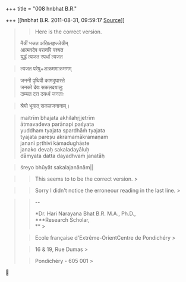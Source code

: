 +++
title = "008 hnbhat B.R."

+++
[[hnbhat B.R.	2011-08-31, 09:59:17 [Source](https://groups.google.com/g/samskrita/c/hcNf0h3YLDc)]]



> 
> >   
> > 
> > 
> > 
> > Here is the correct version.
> > 
> > 
> >   
> मैत्रीं भजत अखिलहृज्जेत्रीम्  
> आत्मवदेव परानपि पश्यत  
> युद्धं त्यजत स्पर्धां त्यजत  

> त्यजत परेषु+अक्रममाक्रमणम्

>   
> जननी पृथिवी कामदुघास्ते  
> जनको देवः सकलदयालुः  
> दाम्यत दत्त दयध्वं जनताः  

> श्रेयो भूयात् सकलजनानाम्।

>   
> maitrīm bhajata akhilahṛjjetrīm  
> ātmavadeva parānapi paśyata  
> yuddham tyajata spardhāṁ tyajata  
> tyajata pareṣu akramamākramaṇam  
> jananī pṛthivī kāmadughāste  
> janako devaḥ sakaladayāluḥ  
> dāmyata datta dayadhvaṁ janatāḥ  

> śreyo bhūyāt sakalajanānām\|\|  
> > 
> > 

> 
> > 
> > This seems to to be the correct version. >
> 
> > 

> 
> > 
> > Sorry I didn't notice the erroneour reading in the last line. >
> 
> > 
> > 
> > 

  



> 
> > 
> > --
> > 
> > *Dr. Hari Narayana Bhat B.R. M.A., Ph.D.,  
> ***Research Scholar,  
> ** >
> 
> > Ecole française d'Extrême-OrientCentre de Pondichéry >
> 
> > 
> > 16 & 19, Rue Dumas >
> 
> > 
> > Pondichéry - 605 001 >
> 
> > 
> >   
> > 
> >   
> > 



